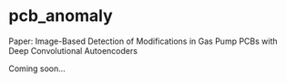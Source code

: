 # pcb_anomaly

Paper: Image-Based Detection of Modifications in Gas Pump PCBs with Deep Convolutional Autoencoders

Coming soon...

